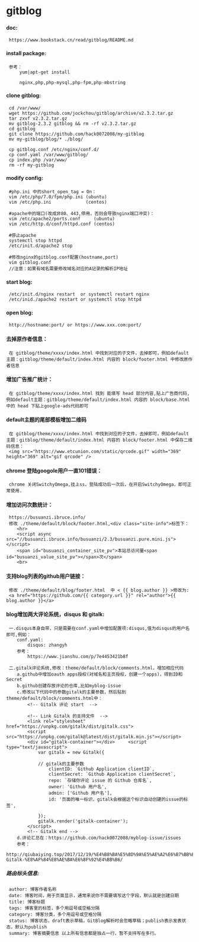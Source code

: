 # gitblog

#### doc:
     https://www.bookstack.cn/read/gitblog/README.md

#### install package:
     参考：
         yum|apt-get install
         
         nginx,php,php-mysql,php-fpm,php-mbstring

#### clone gitblog:
     cd /var/www/
     wget https://github.com/jockchou/gitblog/archive/v2.3.2.tar.gz
     tar zxvf v2.3.2.tar.gz
     mv gitblog-2.3.2 gitblog && rm -rf v2.3.2.tar.gz
     cd gitblog
     git clone https://github.com/hack0072008/my-gitblog
     mv my-gitblog/blog/* ./blog/
     
     cp gitblog.conf /etc/nginx/conf.d/
     cp conf.yaml /var/www/gitblog/
     cp index.php /var/www/
     rm -rf my-gitblog
     
#### modify config:
     #php.ini 中的short_open_tag = On：
     vim /etc/php/7.0/fpm/php.ini (ubuntu)
     vim /etc/php.ini             (centos)
     
     #apache中的端口(改成非80、443,停用，否则会导致nginx端口冲突)：
     vim /etc/apache2/ports.conf     (ubuntu)
     vim /etc/http.d/conf/httpd.conf (centos)
     
     #停止apache
     systemctl stop httpd
     /etc/init.d/apache2 stop
     
     #修改nginx的gitblog.conf配置(hostname,port)
     vim gitblog.conf
     //注意：如果有域名需要修改域名对应的A记录的解析IP地址

#### start blog:
     /etc/init.d/nginx restart  or systemctl restart nginx
     /etc/inid./apache2 restart or systemctl stop httpd

#### open blog:
     http://hostname:port/ or https://www.xxx.com:port/
     
#### 去掉原作者信息：
     在 gitblog/theme/xxxx/index.html 中找到对应的子文件，去掉即可，例如default主题：gitblog/theme/default/index.html 内容的 block/footer.html 中修改原作者信息

#### 增加广告推广统计：
     在 gitblog/theme/xxxx/index.html 找到 能填写 head 部分内容,贴上广告商代码, 例如default主题：gitblog/theme/default/index.html 内容的 block/base.html 中的 head 下贴上google-ads代码即可

####  default主题的尾部模板增加二维码
     在 gitblog/theme/xxxx/index.html 中找到对应的子文件，去掉即可，例如default主题：gitblog/theme/default/index.html 内容的 block/footer.html 中保存二维码信息：
     <img src="https://www.etcunion.com/static/qrcode.gif" width="369" height="369" alt="gif qrcode" />

#### chrome 登陆googole用户一直101错误：
     chrome 关闭SwitchyOmega,挂上ss，登陆成功后一次后，在开启SwitchyOmega，即可正常使用.
     
#### 增加访问次数统计：
     https://busuanzi.ibruce.info/
     修改 ./theme/default/block/footer.html,<div class="site-info">标签下：
        <hr>
        <script async src="//busuanzi.ibruce.info/busuanzi/2.3/busuanzi.pure.mini.js"></script>
        <span id="busuanzi_container_site_pv">本站总访问量<span id="busuanzi_value_site_pv"></span>次</span>
        <br>
        
#### 支持blog列表的github用户链接：
     修改 ./theme/default/blog/footer.html  中 < {{ blog.author }} >修改为:
     <a href="https://github.com/{{ category.url }}" rel="author">{{ blog.author }}</a>

#### blog增加两大评论系统，disqus 和 gitalk:
     一.disqus本身自带，只是需要在conf.yaml中增加配置项:disqus,值为disqus的用户名即可,例如：
        conf.yaml:
            disqus: zhangyh
        参考：
            https://www.jianshu.com/p/7e4453421b8f
            
     二.gitalk评论系统,修改：theme/default/block/comments.html，增加相应代码
        a.github中增加oauth apps授权(对域名和主页授权，创建一个apps)，得到ID和Secret
        b.github创建存放评论的仓库,比如myblog-issue
        c.修改以下代码中的参数gitalk的主要参数，然后贴到theme/default/block/comments.html中：
            <!-- Gitalk 评论 start  -->
            
            <!-- Link Gitalk 的支持文件  -->
            <link rel="stylesheet" href="https://unpkg.com/gitalk/dist/gitalk.css">
            <script src="https://unpkg.com/gitalk@latest/dist/gitalk.min.js"></script> 
            <div id="gitalk-container"></div>     <script type="text/javascript">
                var gitalk = new Gitalk({
            
                // gitalk的主要参数
            		clientID: `Github Application clientID`,
            		clientSecret: `Github Application clientSecret`,
            		repo: `存储你评论 issue 的 Github 仓库名`,
            		owner: 'Github 用户名',
            		admin: ['Github 用户名'],
            		id: '页面的唯一标识，gitalk会根据这个标识自动创建的issue的标签',
                
                });
                gitalk.render('gitalk-container');
            </script> 
            <!-- Gitalk end -->
        d.评论汇总在：https://github.com/hack0072008/myblog-issue/issues
        参考：
            http://qiubaiying.top/2017/12/19/%E4%B8%BA%E5%8D%9A%E5%AE%A2%E6%B7%BB%E5%8A%A0-Gitalk-%E8%AF%84%E8%AE%BA%E6%8F%92%E4%BB%B6/
     
##### 路由标头信息:
     author: 博客作者名称 
     date: 博客时间，用于页面显示，通常来说你不需要填写这个字段，默认就是创建日期 
     title: 博客标题 
     tags: 博客里的标签，多个用逗号或空格分隔 
     category: 博客分类，多个用逗号或空格分隔 
     status: 博客状态，draft表示草稿，GitBlog解析时会忽略草稿；publish表示发表状态，默认为publish 
     summary: 博客摘要信息 以上所有信息都是独占一行，暂不支持写在多行。

